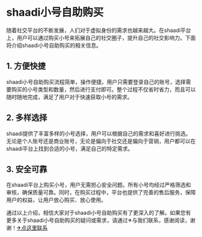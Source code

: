 # shaadi小号自助购买

随着社交平台的不断发展，人们对于虚拟身份的需求也越来越大。在shaadi平台上，用户可以通过购买小号来拓展自己的社交圈子，提升自己的社交影响力。下面将介绍shaadi小号自助购买的相关信息。

## 1. 方便快捷
shaadi小号自助购买流程简单，操作便捷。用户只需要登录自己的账号，选择需要购买的小号类型和数量，然后进行支付即可。整个过程不仅省时省力，而且可以随时随地完成，满足了用户对于快速获取小号的需求。

## 2. 多样选择
shaadi提供了丰富多样的小号选择，用户可以根据自己的需求和喜好进行挑选。无论是个人账号还是商业账号，无论是偏向于社交还是偏向于营销，用户都可以在shaadi平台上找到合适的小号，满足自己的特定需求。

## 3. 安全可靠
在shaadi平台上购买小号，用户无需担心安全问题。所有小号均经过严格筛选和审核，确保质量可靠。同时，在购买过程中，平台也提供了完善的售后服务，保障用户的权益，让用户放心购买、放心使用。

通过以上介绍，相信大家对于shaadi小号自助购买有了更深入的了解。如果您有更多关于shaadi小号自助购买的疑问或需求，请通过✈与我们联系，感谢阅读，谢谢！[✈点这里联系](https://1.k02.cc)